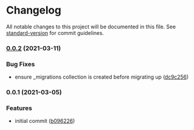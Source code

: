 # Changelog

All notable changes to this project will be documented in this file. See [standard-version](https://github.com/conventional-changelog/standard-version) for commit guidelines.

### [0.0.2](https://github.com/moxystudio/mongoose-migrator/compare/v0.0.1...v0.0.2) (2021-03-11)


### Bug Fixes

* ensure _migrations collection is created before migrating up ([dc9c256](https://github.com/moxystudio/mongoose-migrator/commit/dc9c256dcf15f3c75d79587353ab759b247eb89a))

### 0.0.1 (2021-03-05)


### Features

* initial commit ([b096226](https://github.com/moxystudio/mongoose-migrator/commit/b0962263473b3cf9bc450f385b32cd66279678b5))
